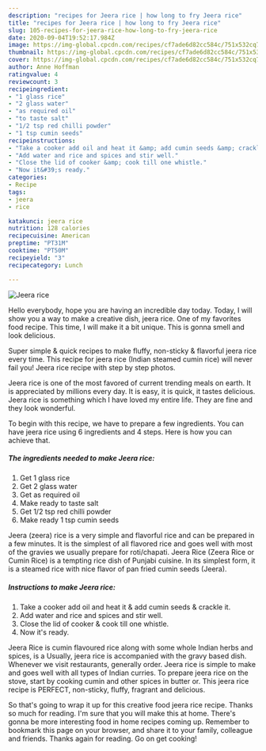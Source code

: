 ```yaml
---
description: "recipes for Jeera rice | how long to fry Jeera rice"
title: "recipes for Jeera rice | how long to fry Jeera rice"
slug: 105-recipes-for-jeera-rice-how-long-to-fry-jeera-rice
date: 2020-09-04T19:52:17.984Z
image: https://img-global.cpcdn.com/recipes/cf7ade6d82cc584c/751x532cq70/jeera-rice-recipe-main-photo.jpg
thumbnail: https://img-global.cpcdn.com/recipes/cf7ade6d82cc584c/751x532cq70/jeera-rice-recipe-main-photo.jpg
cover: https://img-global.cpcdn.com/recipes/cf7ade6d82cc584c/751x532cq70/jeera-rice-recipe-main-photo.jpg
author: Anne Hoffman
ratingvalue: 4
reviewcount: 3
recipeingredient:
- "1 glass rice"
- "2 glass water"
- "as required oil"
- "to taste salt"
- "1/2 tsp red chilli powder"
- "1 tsp cumin seeds"
recipeinstructions:
- "Take a cooker add oil and heat it &amp; add cumin seeds &amp; crackle it."
- "Add water and rice and spices and stir well."
- "Close the lid of cooker &amp; cook till one whistle."
- "Now it&#39;s ready."
categories:
- Recipe
tags:
- jeera
- rice

katakunci: jeera rice 
nutrition: 128 calories
recipecuisine: American
preptime: "PT31M"
cooktime: "PT50M"
recipeyield: "3"
recipecategory: Lunch

---
```



![Jeera rice](https://img-global.cpcdn.com/recipes/cf7ade6d82cc584c/751x532cq70/jeera-rice-recipe-main-photo.jpg)

Hello everybody, hope you are having an incredible day today. Today, I will show you a way to make a creative dish, jeera rice. One of my favorites food recipe. This time, I will make it a bit unique. This is gonna smell and look delicious.

Super simple &amp; quick recipes to make fluffy, non-sticky &amp; flavorful jeera rice every time. This recipe for jeera rice (Indian steamed cumin rice) will never fail you! Jeera rice recipe with step by step photos.

Jeera rice is one of the most favored of current trending meals on earth. It is appreciated by millions every day. It is easy, it is quick, it tastes delicious. Jeera rice is something which I have loved my entire life. They are fine and they look wonderful.


To begin with this recipe, we have to prepare a few ingredients. You can have jeera rice using 6 ingredients and 4 steps. Here is how you can achieve that.

<!--inarticleads1-->

##### The ingredients needed to make Jeera rice:

1. Get 1 glass rice
1. Get 2 glass water
1. Get as required oil
1. Make ready to taste salt
1. Get 1/2 tsp red chilli powder
1. Make ready 1 tsp cumin seeds


Jeera (zeera) rice is a very simple and flavorful rice and can be prepared in a few minutes. It is the simplest of all flavored rice and goes well with most of the gravies we usually prepare for roti/chapati. Jeera Rice (Zeera Rice or Cumin Rice) is a tempting rice dish of Punjabi cuisine. In its simplest form, it is a steamed rice with nice flavor of pan fried cumin seeds (Jeera). 

<!--inarticleads2-->

##### Instructions to make Jeera rice:

1. Take a cooker add oil and heat it &amp; add cumin seeds &amp; crackle it.
1. Add water and rice and spices and stir well.
1. Close the lid of cooker &amp; cook till one whistle.
1. Now it&#39;s ready.


Jeera Rice is cumin flavoured rice along with some whole Indian herbs and spices, is a Usually, jeera rice is accompanied with the gravy based dish. Whenever we visit restaurants, generally order. Jeera rice is simple to make and goes well with all types of Indian curries. To prepare jeera rice on the stove, start by cooking cumin and other spices in butter or. This jeera rice recipe is PERFECT, non-sticky, fluffy, fragrant and delicious. 

So that's going to wrap it up for this creative food jeera rice recipe. Thanks so much for reading. I'm sure that you will make this at home. There's gonna be more interesting food in home recipes coming up. Remember to bookmark this page on your browser, and share it to your family, colleague and friends. Thanks again for reading. Go on get cooking!
